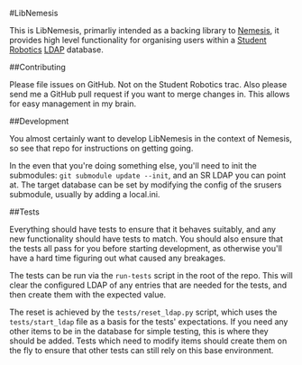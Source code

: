 #LibNemesis

This is LibNemesis, primarliy intended as a backing library to
[Nemesis](http://github.com/samphippen/nemesis), it provides high level
functionality for organising users within a [Student Robotics](http://studentrobotics.org)
[LDAP](https://www.studentrobotics.org/trac/wiki/LDAP) database.


##Contributing

Please file issues on GitHub. Not on the Student Robotics trac. Also please
send me a GitHub pull request if you want to merge changes in. This allows
for easy management in my brain.

##Development

You almost certainly want to develop LibNemesis in the context of Nemesis,
so see that repo for instructions on getting going.

In the even that you're doing something else, you'll need to init the
submodules: `git submodule update --init`, and an SR LDAP you can point at.
The target database can be set by modifying the config of the srusers
submodule, usually by adding a local.ini.

##Tests

Everything should have tests to ensure that it behaves suitably, and any
new functionality should have tests to match. You should also ensure that
the tests all pass for you before starting development, as otherwise you'll
have a hard time figuring out what caused any breakages.

The tests can be run via the `run-tests` script in the root of the repo.
This will clear the configured LDAP of any entries that are needed for the
tests, and then create them with the expected value.

The reset is achieved by the `tests/reset_ldap.py` script, which uses the
 `tests/start_ldap` file as a basis for the tests' expectations.
If you need any other items to be in the database for simple testing,
 this is where they should be added.
Tests which need to modify items should create them on the fly to ensure
that other tests can still rely on this base environment.
